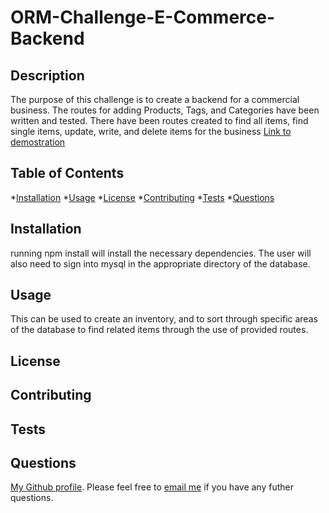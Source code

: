 # ORM-Challenge-E-Commerce-Backend

## Description
The purpose of this challenge is to create a backend for a commercial business. The routes for adding Products, Tags, and Categories have been written and tested. There have been routes created to find all items, find single items, update, write, and delete items for the business
[Link to demostration](https://drive.google.com/file/d/1LjCbHvKrEETxZmO69FGwE2KmsT-F2o4G/view)
## Table of Contents
       
*[Installation](#installation)
*[Usage](#usage)
*[License](#license)
*[Contributing](#contributing)
*[Tests](#tests)
*[Questions](#questions)
       
## Installation
running npm install will install the necessary dependencies. The user will also need to sign into mysql in the appropriate directory of the database.
       
## Usage
This can be used to create an inventory, and to sort through specific areas of the database to find related items through the use of provided routes.
       
## License

       
## Contributing

       
## Tests

       
## Questions
[My Github profile](http://github.com/CECurtiss). 
Please feel free to [email me](mailto:${data.email}) if you have any futher questions.
